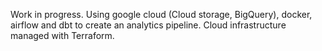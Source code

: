 Work in progress. Using google cloud (Cloud storage, BigQuery), docker, airflow and dbt to create an analytics pipeline. Cloud infrastructure managed with Terraform. 

